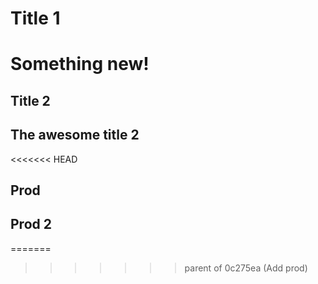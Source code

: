 # Title 1

# Something new!

## Title 2

## The awesome title 2
<<<<<<< HEAD

## Prod

## Prod 2
=======
>>>>>>> parent of 0c275ea (Add prod)
